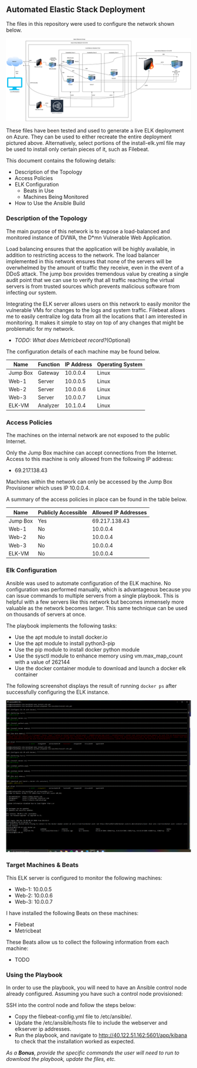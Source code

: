 ## Automated Elastic Stack Deployment

The files in this repository were used to configure the network shown below.

![ELK Stack Network](diagrams/ELK_Stack_Diagram.png)

These files have been tested and used to generate a live ELK deployment on Azure. They can be used to either recreate the entire deployment pictured above. Alternatively, select portions of the install-elk.yml file may be used to install only certain pieces of it, such as Filebeat.

This document contains the following details:
- Description of the Topology
- Access Policies
- ELK Configuration
  - Beats in Use
  - Machines Being Monitored
- How to Use the Ansible Build


### Description of the Topology

The main purpose of this network is to expose a load-balanced and monitored instance of DVWA, the D*mn Vulnerable Web Application.

Load balancing ensures that the application will be highly available, in addition to restricting access to the network. The load balancer
implemented in this network ensures that none of the servers will be overwhelmed by the amount of traffic they receive, even in the event of a DDoS attack. The jump box provides tremendous value by creating a single audit point that we can use to verify that all traffic reaching the virtual servers is from trusted sources which prevents malicious software from infecting our system.  

Integrating the ELK server allows users on this network to easily monitor the vulnerable VMs for changes to the logs and system traffic. Filebeat
allows me to easily centralize log data from all the locations that I am interested in monitoring. It makes it simple to stay on top of any changes that might be problematic for my network.
- _TODO: What does Metricbeat record?_(Optional)

The configuration details of each machine may be found below.

| Name     | Function | IP Address | Operating System |
|----------|----------|------------|------------------|
| Jump Box | Gateway  | 10.0.0.4   | Linux            |
| Web-1    | Server   | 10.0.0.5   | Linux            |
| Web-2    | Server   | 10.0.0.6   | Linux            |
| Web-3    | Server   | 10.0.0.7   | Linux            |
| ELK-VM   | Analyzer | 10.1.0.4   | Linux            |

### Access Policies

The machines on the internal network are not exposed to the public Internet. 

Only the Jump Box machine can accept connections from the Internet. Access to this machine is only allowed from the following IP address:
- 69.217.138.43

Machines within the network can only be accessed by the Jump Box Provisioner which uses IP 10.0.0.4.


A summary of the access policies in place can be found in the table below.

| Name     | Publicly Accessible | Allowed IP Addresses |
|----------|---------------------|----------------------|
| Jump Box | Yes                 | 69.217.138.43        |
| Web-1    | No                  | 10.0.0.4             |
| Web-2    | No                  | 10.0.0.4             |
| Web-3    | No                  | 10.0.0.4             |
| ELK-VM   | No                  | 10.0.0.4             |

### Elk Configuration

Ansible was used to automate configuration of the ELK machine. No configuration was performed manually, which is advantageous because you can issue commands to multiple servers from a single playbook. This is helpful with a few servers like this network but becomes immensely more valuable as the network becomes larger. This same technique can be used on thousands of servers at once.

The playbook implements the following tasks:
- Use the apt module to install docker.io
- Use the apt module to install python3-pip
- Use the pip module to install docker python module
- Use the sysctl module to enhance memory using vm.max_map_count with a value of 262144
- Use the docker container module to download and launch a docker elk container 

The following screenshot displays the result of running `docker ps` after successfully configuring the ELK instance.

![ELK:761 Container](images/elk-761_container.png)

### Target Machines & Beats
This ELK server is configured to monitor the following machines:
- Web-1: 10.0.0.5
- Web-2: 10.0.0.6
- Web-3: 10.0.0.7

I have installed the following Beats on these machines:
- Filebeat
- Metricbeat

These Beats allow us to collect the following information from each machine:
- TODO 
### Using the Playbook
In order to use the playbook, you will need to have an Ansible control node already configured. Assuming you have such a control node provisioned: 

SSH into the control node and follow the steps below:
- Copy the filebeat-config.yml file to /etc/ansible/.
- Update the /etc/ansible/hosts file to include the webserver and elkserver ip addresses.
- Run the playbook, and navigate to http://40.122.51.162:5601/app/kibana to check that the installation worked as expected.


_As a **Bonus**, provide the specific commands the user will need to run to download the playbook, update the files, etc._